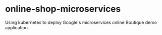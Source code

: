 # online-shop-microservices

Using kubernetes to deploy Google's microservices online Boutique demo application.
